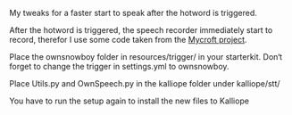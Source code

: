 My tweaks for a faster start to speak after the hotword is triggered. 

After the hotword is triggered, the speech recorder immediately start to record, therefor I use some code taken from the [Mycroft project](https://github.com/MycroftAI/mycroft-core/tree/dev/mycroft/client/speech).
 
Place the ownsnowboy folder in resources/trigger/ in your starterkit. Don‘t forget to change the trigger in settings.yml to ownsnowboy.

Place Utils.py and OwnSpeech.py in the kalliope folder under kalliope/stt/

You have to run the setup again to install the new files to Kalliope
